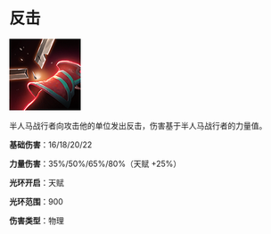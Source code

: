 

# 反击

![mjz_centaur_return](game/resource/flash3/images/spellicons/mjz_centaur_return.png)

半人马战行者向攻击他的单位发出反击，伤害基于半人马战行者的力量值。



**基础伤害**：16/18/20/22

**力量伤害**：35%/50%/65%/80%（天赋 +25%）

**光环开启**：天赋

**光环范围**：900

**伤害类型**：物理







